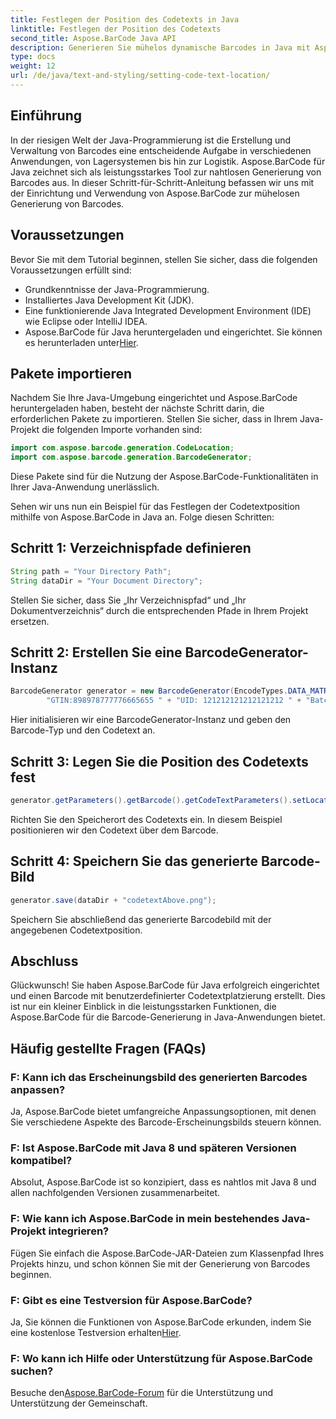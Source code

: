 ```yaml
---
title: Festlegen der Position des Codetexts in Java
linktitle: Festlegen der Position des Codetexts
second_title: Aspose.BarCode Java API
description: Generieren Sie mühelos dynamische Barcodes in Java mit Aspose.BarCode. Befolgen Sie unsere Schritt-für-Schritt-Anleitung zur Anpassung von Codetexten und verbessern Sie die Funktionalität Ihrer Anwendung.
type: docs
weight: 12
url: /de/java/text-and-styling/setting-code-text-location/
---
```


## Einführung

In der riesigen Welt der Java-Programmierung ist die Erstellung und Verwaltung von Barcodes eine entscheidende Aufgabe in verschiedenen Anwendungen, von Lagersystemen bis hin zur Logistik. Aspose.BarCode für Java zeichnet sich als leistungsstarkes Tool zur nahtlosen Generierung von Barcodes aus. In dieser Schritt-für-Schritt-Anleitung befassen wir uns mit der Einrichtung und Verwendung von Aspose.BarCode zur mühelosen Generierung von Barcodes.

## Voraussetzungen

Bevor Sie mit dem Tutorial beginnen, stellen Sie sicher, dass die folgenden Voraussetzungen erfüllt sind:

- Grundkenntnisse der Java-Programmierung.
- Installiertes Java Development Kit (JDK).
- Eine funktionierende Java Integrated Development Environment (IDE) wie Eclipse oder IntelliJ IDEA.
-  Aspose.BarCode für Java heruntergeladen und eingerichtet. Sie können es herunterladen unter[Hier](https://releases.aspose.com/barcode/java/).

## Pakete importieren

Nachdem Sie Ihre Java-Umgebung eingerichtet und Aspose.BarCode heruntergeladen haben, besteht der nächste Schritt darin, die erforderlichen Pakete zu importieren. Stellen Sie sicher, dass in Ihrem Java-Projekt die folgenden Importe vorhanden sind:

```java
import com.aspose.barcode.generation.CodeLocation;
import com.aspose.barcode.generation.BarcodeGenerator;
```

Diese Pakete sind für die Nutzung der Aspose.BarCode-Funktionalitäten in Ihrer Java-Anwendung unerlässlich.

Sehen wir uns nun ein Beispiel für das Festlegen der Codetextposition mithilfe von Aspose.BarCode in Java an. Folge diesen Schritten:

## Schritt 1: Verzeichnispfade definieren

```java
String path = "Your Directory Path";
String dataDir = "Your Document Directory";
```

Stellen Sie sicher, dass Sie „Ihr Verzeichnispfad“ und „Ihr Dokumentverzeichnis“ durch die entsprechenden Pfade in Ihrem Projekt ersetzen.

## Schritt 2: Erstellen Sie eine BarcodeGenerator-Instanz

```java
BarcodeGenerator generator = new BarcodeGenerator(EncodeTypes.DATA_MATRIX,
        "GTIN:898978777776665655 " + "UID: 121212121212121212 " + "Batch:GH768 " + "Exp.Date:150923");
```

Hier initialisieren wir eine BarcodeGenerator-Instanz und geben den Barcode-Typ und den Codetext an.

## Schritt 3: Legen Sie die Position des Codetexts fest

```java
generator.getParameters().getBarcode().getCodeTextParameters().setLocation(CodeLocation.ABOVE);
```

Richten Sie den Speicherort des Codetexts ein. In diesem Beispiel positionieren wir den Codetext über dem Barcode.

## Schritt 4: Speichern Sie das generierte Barcode-Bild

```java
generator.save(dataDir + "codetextAbove.png");
```

Speichern Sie abschließend das generierte Barcodebild mit der angegebenen Codetextposition.

## Abschluss

Glückwunsch! Sie haben Aspose.BarCode für Java erfolgreich eingerichtet und einen Barcode mit benutzerdefinierter Codetextplatzierung erstellt. Dies ist nur ein kleiner Einblick in die leistungsstarken Funktionen, die Aspose.BarCode für die Barcode-Generierung in Java-Anwendungen bietet.

## Häufig gestellte Fragen (FAQs)

### F: Kann ich das Erscheinungsbild des generierten Barcodes anpassen?
Ja, Aspose.BarCode bietet umfangreiche Anpassungsoptionen, mit denen Sie verschiedene Aspekte des Barcode-Erscheinungsbilds steuern können.

### F: Ist Aspose.BarCode mit Java 8 und späteren Versionen kompatibel?
Absolut, Aspose.BarCode ist so konzipiert, dass es nahtlos mit Java 8 und allen nachfolgenden Versionen zusammenarbeitet.

### F: Wie kann ich Aspose.BarCode in mein bestehendes Java-Projekt integrieren?
Fügen Sie einfach die Aspose.BarCode-JAR-Dateien zum Klassenpfad Ihres Projekts hinzu, und schon können Sie mit der Generierung von Barcodes beginnen.

### F: Gibt es eine Testversion für Aspose.BarCode?
 Ja, Sie können die Funktionen von Aspose.BarCode erkunden, indem Sie eine kostenlose Testversion erhalten[Hier](https://releases.aspose.com/).

### F: Wo kann ich Hilfe oder Unterstützung für Aspose.BarCode suchen?
 Besuche den[Aspose.BarCode-Forum](https://forum.aspose.com/c/barcode/13) für die Unterstützung und Unterstützung der Gemeinschaft.
